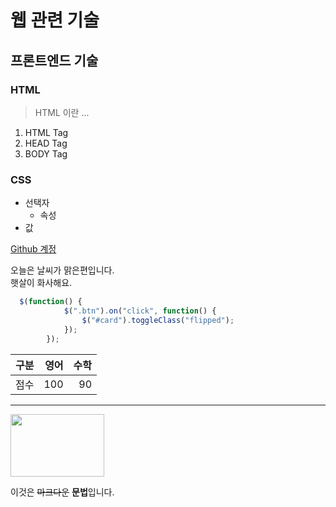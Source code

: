 # 웹 관련 기술
## 프론트엔드 기술
### HTML
> HTML 이란 ...
1. HTML Tag
2. HEAD Tag
3. BODY Tag

### CSS
* 선택자
  + 속성
* 값 

[Github 계정](https://github.con/seulbi/)

오늘은 날씨가 맑은편입니다.  
햇살이 화사해요.

```javascript
  $(function() {
            $(".btn").on("click", function() {
                $("#card").toggleClass("flipped");
            });
        });
```

| 구분| 영어|수학|
|:---:|---:|---:|
| 점수| 100| 90 |
-----------------------------
<img src="https://i2.wp.com/blog.informaticalab.com/wp-content/uploads/2015/02/markdown.jpg?resize=600%2C399" width="150px" height="100px">

이것은 ~~마크다운~~ **문법**입니다.